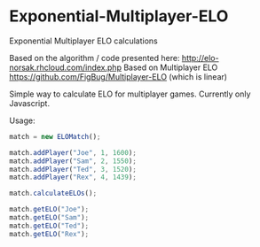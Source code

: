 # Exponential-Multiplayer-ELO
Exponential Multiplayer ELO calculations

Based on the algorithm / code presented here: http://elo-norsak.rhcloud.com/index.php
Based on Multiplayer ELO https://github.com/FigBug/Multiplayer-ELO (which is linear)

Simple way to calculate ELO for multiplayer games. Currently only Javascript.

Usage:

```js
match = new ELOMatch();

match.addPlayer("Joe", 1, 1600);
match.addPlayer("Sam", 2, 1550);
match.addPlayer("Ted", 3, 1520);
match.addPlayer("Rex", 4, 1439);

match.calculateELOs();

match.getELO("Joe");
match.getELO("Sam");
match.getELO("Ted");
match.getELO("Rex");
```
